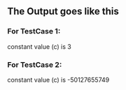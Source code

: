 ## The Output goes like this ##

### For TestCase 1: ### 

constant value (c) is 3

### For TestCase 2: ###

constant value (c) is  -50127655749
